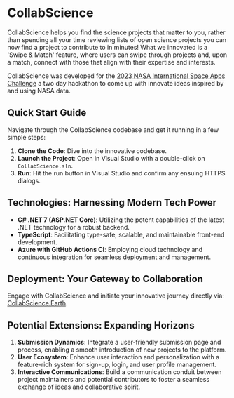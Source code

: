 # CollabScience

CollabScience helps you find the science projects that matter to you, rather than spending all your time reviewing lists of open science projects you can now find a project to contribute to in minutes! What we innovated is  a 'Swipe & Match' feature, where users can swipe through projects and, upon a match, connect with those that align with their expertise and interests. 

CollabScience was developed for the [2023 NASA International Space Apps Challenge](https://www.spaceappschallenge.org/2023/challenges/a-marketplace-for-open-science-projects/) a two day hackathon to come up with innovate ideas inspired by and using NASA data.

## Quick Start Guide
Navigate through the CollabScience codebase and get it running in a few simple steps:
1. **Clone the Code**: Dive into the innovative codebase.
2. **Launch the Project**: Open in Visual Studio with a double-click on `CollabScience.sln`.
3. **Run**: Hit the run button in Visual Studio and confirm any ensuing HTTPS dialogs.

## Technologies: Harnessing Modern Tech Power
- **C# .NET 7 (ASP.NET Core)**: Utilizing the potent capabilities of the latest .NET technology for a robust backend.
- **TypeScript**: Facilitating type-safe, scalable, and maintainable front-end development.
- **Azure with GitHub Actions CI**: Employing cloud technology and continuous integration for seamless deployment and management.

## Deployment: Your Gateway to Collaboration
Engage with CollabScience and initiate your innovative journey directly via: [CollabScience.Earth](https://collabscience.earth/).

## Potential Extensions: Expanding Horizons
1. **Submission Dynamics**: Integrate a user-friendly submission page and process, enabling a smooth introduction of new projects to the platform.
2. **User Ecosystem**: Enhance user interaction and personalization with a feature-rich system for sign-up, login, and user profile management.
3. **Interactive Communications**: Build a communication conduit between project maintainers and potential contributors to foster a seamless exchange of ideas and collaborative spirit.

